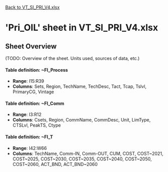 [Back to VT_SI_PRI_V4.xlsx](README.md)

# 'Pri_OIL' sheet in VT_SI_PRI_V4.xlsx

## Sheet Overview

(TODO: Overview of the sheet. Units used, sources of data, etc.)

#### Table definition: ~FI_Process
- **Range**: I15:R39
- **Columns**: Sets, Region, TechName, TechDesc, Tact, Tcap, Tslvl, PrimaryCG, Vintage

#### Table definition: ~FI_Comm
- **Range**: I3:R12
- **Columns**: Csets, Region, CommName, CommDesc, Unit, LimType, CTSLvl, PeakTS, Ctype

#### Table definition: ~FI_T
- **Range**: I42:W66
- **Columns**: TechName, Comm-IN, Comm-OUT, CUM, COST, COST~2021, COST~2025, COST~2030, COST~2035, COST~2040, COST~2050, COST~2060, ACT_BND, ACT_BND~2060

